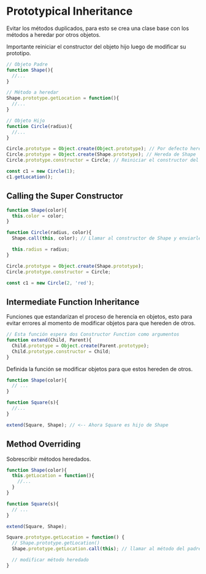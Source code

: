 # Prototypical Inheritance

Evitar los métodos duplicados, para esto se crea una clase base con los métodos a heredar por otros objetos.

Importante reiniciar el constructor del objeto hijo luego de modificar su prototipo.

```js
// Objeto Padre
function Shape(){
  //...
}

// Método a heredar
Shape.prototype.getLocation = function(){
  //...
}

// Objeto Hijo
function Circle(radius){
  //...
}

Circle.prototype = Object.create(Object.prototype); // Por defecto hereda de Object
Circle.prototype = Object.create(Shape.prototype); // Hereda de Shape
Circle.prototype.constructor = Circle; // Reiniciar el constructor del objeto Circle

const c1 = new Circle(1);
c1.getLocation();
```

## Calling the Super Constructor

```js
function Shape(color){
  this.color = color;
}

function Circle(radius, color){
  Shape.call(this, color); // Llamar al constructor de Shape y enviarle el argument color

  this.radius = radius;
}

Circle.prototype = Object.create(Shape.prototype);
Circle.prototype.constructor = Circle;

const c1 = new Circle(2, 'red');
```

## Intermediate Function Inheritance

Funciones que estandarizan el proceso de herencia en objetos, esto para evitar errores al momento de modificar objetos para que hereden de otros.

```js
// Esta función espera dos Constructor Function como argumentos
function extend(Child, Parent){
  Child.prototype = Object.create(Parent.prototype);
  Child.prototype.constructor = Child;
}
```

Definida la función se modificar objetos para que estos hereden de otros.

```js
function Shape(color){
  // ...
}

function Square(s){
  //...
}

extend(Square, Shape); // <-- Ahora Square es hijo de Shape
```

## Method Overriding

Sobrescribir métodos heredados.

```js
function Shape(color){
  this.getLocation = function(){
    //...
  }
}

function Square(s){
  // ...
}

extend(Square, Shape);

Square.prototype.getLocation = function() {
  // Shape.prototype.getLocation()
  Shape.prototype.getLocation.call(this); // llamar al método del padre

  // modificar método heredado
}
```
